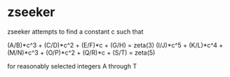 # zseeker

zseeker attempts to find a constant c such that

(A/B)*c^3 + (C/D)*c^2 + (E/F)*c + (G/H) = zeta(3)
(I/J)*c^5 + (K/L)*c^4 + (M/N)*c^3 + (O/P)*c^2 + (Q/R)*c + (S/T) = zeta(5)

for reasonably selected integers A through T